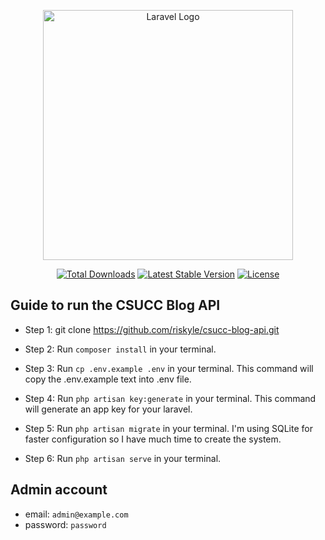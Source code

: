 <p align="center"><a href="https://laravel.com" target="_blank"><img src="https://raw.githubusercontent.com/laravel/art/master/logo-lockup/5%20SVG/2%20CMYK/1%20Full%20Color/laravel-logolockup-cmyk-red.svg" width="400" alt="Laravel Logo"></a></p>

<p align="center">
<a href="https://packagist.org/packages/laravel/framework"><img src="https://img.shields.io/packagist/dt/laravel/framework" alt="Total Downloads"></a>
<a href="https://packagist.org/packages/laravel/framework"><img src="https://img.shields.io/packagist/v/laravel/framework" alt="Latest Stable Version"></a>
<a href="https://packagist.org/packages/laravel/framework"><img src="https://img.shields.io/packagist/l/laravel/framework" alt="License"></a>
</p>

## Guide to run the CSUCC Blog API

-   Step 1: git clone https://github.com/riskyle/csucc-blog-api.git

-   Step 2: Run `composer install` in your terminal.

-   Step 3: Run `cp .env.example .env` in your terminal. This command will copy the .env.example text into .env file.

-   Step 4: Run `php artisan key:generate` in your terminal. This command will generate an app key for your laravel.

-   Step 5: Run `php artisan migrate` in your terminal. I'm using SQLite for faster configuration so I have much time to create the system.

-   Step 6: Run `php artisan serve` in your terminal.

## Admin account

-   email: `admin@example.com`
-   password: `password`
